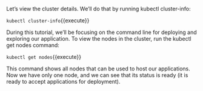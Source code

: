 Let’s view the cluster details. We’ll do that by running kubectl cluster-info:

`kubectl cluster-info`{{execute}}

During this tutorial, we’ll be focusing on the command line for deploying and exploring our application. To view the nodes in the cluster, run the kubectl get nodes command:

`kubectl get nodes`{{execute}}

This command shows all nodes that can be used to host our applications. Now we have only one node, and we can see that its status is ready (it is ready to accept applications for deployment).
